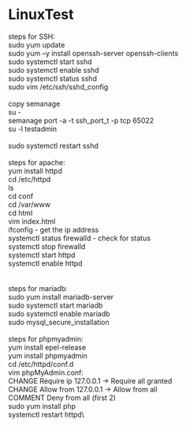 # LinuxTest

steps for SSH:\
sudo yum update\
sudo yum –y install openssh-server openssh-clients\
sudo systemctl start sshd\
sudo systemctl enable sshd\
sudo systemctl status sshd\
sudo vim /etc/ssh/sshd_config\
\
copy semanage\
su -\
semanage port -a -t ssh_port_t -p tcp 65022\
su -l testadmin\
\
sudo systemctl restart sshd\
\
steps for apache:\
yum install httpd\
cd /etc/httpd\
ls\
cd conf\
cd /var/www\
cd html\
vim index.html\
ifconfig - get the ip address\
systemctl status firewalld - check for status\
systemctl stop firewalld\
systemctl start httpd\
systemctl enable httpd\
\
\
steps for mariadb: \
sudo yum install mariadb-server\
sudo systemctl start mariadb\
sudo systemctl enable mariadb\
sudo mysql_secure_installation\
\
steps for phpmyadmin:\
yum install epel-release\
yum install phpmyadmin\
cd /etc/httpd/conf.d\
vim phpMyAdmin.conf:\
CHANGE Require ip 127.0.0.1 -> Require all granted\
CHANGE Allow from 127.0.0.1 -> Allow from all\
COMMENT Deny from all (first 2)\
sudo yum install php\
systemctl restart httpd\
